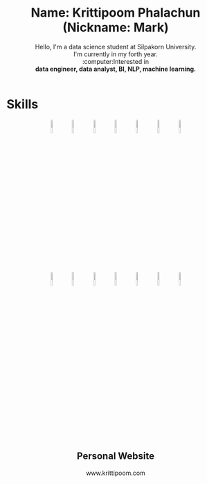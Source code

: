 <div align='center'>
  
  <h1 align='center'>Name: Krittipoom Phalachun<br>(Nickname: Mark)</h1>

  
  <p align='center'>Hello, I'm a data science student at Silpakorn University. <br>I'm currently in my forth year.
    <br>:computer:Interested in <br><b>data engineer, data analyst, BI, NLP, machine learning.</b><br><br>
  </p>
  
  
</div>

<h1>Skills</h1>

<div align='center'>
  <p float="left">
    <img src="https://raw.githubusercontent.com/Krittipoom/Krittipoom.github.io/main/static/img/icons/python.webp" width="9%" />
    <img src="https://raw.githubusercontent.com/Krittipoom/Krittipoom.github.io/main/static/img/icons/powerbi.webp" width="9%" />
    <img src="https://raw.githubusercontent.com/Krittipoom/Krittipoom.github.io/main/static/img/icons/tableau.webp" width="9%" />
    <img src="https://raw.githubusercontent.com/Krittipoom/Krittipoom.github.io/main/static/img/icons/django.webp" width="9%" />
    <img src="https://raw.githubusercontent.com/Krittipoom/Krittipoom.github.io/main/static/img/icons/html.webp" width="9%" />
    <img src="https://raw.githubusercontent.com/Krittipoom/Krittipoom.github.io/main/static/img/icons/css.webp" width="9%" />
    <img src="https://raw.githubusercontent.com/Krittipoom/Krittipoom.github.io/main/static/img/icons/git.webp" width="9%" />
    <br>
    <img src="https://raw.githubusercontent.com/Krittipoom/Krittipoom.github.io/main/static/img/icons/mysql.webp" width="9%" />
    <img src="https://raw.githubusercontent.com/Krittipoom/Krittipoom.github.io/main/static/img/icons/postgres.webp" width="9%" />
    <img src="https://raw.githubusercontent.com/Krittipoom/Krittipoom.github.io/main/static/img/icons/rapidminer.webp" width="9%" />
    <img src="https://raw.githubusercontent.com/Krittipoom/Krittipoom.github.io/main/static/img/icons/weka.webp" width="9%" />
    <img src="https://raw.githubusercontent.com/Krittipoom/Krittipoom.github.io/main/static/img/icons/docker.webp" width="9%" />
    <img src="https://raw.githubusercontent.com/Krittipoom/Krittipoom.github.io/main/static/img/icons/excel.webp" width="9%" />
    <img src="https://raw.githubusercontent.com/Krittipoom/Krittipoom.github.io/main/static/img/icons/linux.webp" width="9%" />
  </p>
</div>
<br>

<div align='center'>
  <h2>Personal Website</h2>
  <a style='text-decoration:none;' href="https://www.krittipoom.com">www.krittipoom.com</a>
</div>

#

